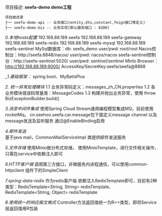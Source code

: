 
项目描述: **seefa-demo demo工程**



```
项目根目录
├── seefa-demo-api -- 业务接口(entity,dto,constant,feign接口等定义)
├── seefa-demo-biz -- 业务实现[默认服务端口 : 8200] 
```

_0.本地hosts配置_
    192.168.88.189 seefa
    192.168.88.189 seefa-gateway
    192.168.88.189 seefa-redis
    192.168.88.189 seefa-mysql
    192.168.88.189 seefa-sentinel
    MySql数据库：db: seefa_demo   user/pwd: root/root
    Nacos控制台：http://seefa:8848/nacos/   user/pwd: nacos/nacos
    seefa-sentinel控制台：http://seefa-sentinel:5020/  user/pwd: sentinel/sentinel
    MinIo Browser：http://192.168.88.189:9000/   AccessKey/SecretKey:seefa/seefa@8888

__1.基础框架：_
    spring boot、MyBatisPlus
    
_2. 统一异常处理模块_
    1.1 业务异常码定义：messages_zh_CN.properties
    1.2 各业务模块错误码常量类：MessageCodes
    1.3 构建并抛出业务异常，使用 throw BizExceptionBuilder.build()

_3.消息中间件集成_
    使用Spring Cloud Stream通用编程模型集成MQ，目前使用rocketMq。
     cn.seehoo.seefa.car.message包下面定义message channel 
     以及message发送及监听服务
     通过@EnableBinding启用
     
_4.邮件发送_     
    基于java mail，CommonMailServiceImpl 类提供邮件发送服务

_5.文件存储_
    使用Minio做分布式存储，
    使用MinioTemplate，进行文件相关操作，只需在service中依赖注入即可
    
_6.HTTP客户端_
    调用第三方接口，非微服务内进程通信，可以使用common-httpclient 组件下的SimpleClient

_7.spring-data-redis_ 作为redis客户端
    依赖注入RedisTemplate即可，目前有2种类型：RedisTemplate<String, String> redisTemplate、
    RedisTemplate<String, Object>  redisTemplate

_8.使用统一的响应报文格式_
 Controller方法返回值统一为R<>类型，即将Service层返回值用R包装
